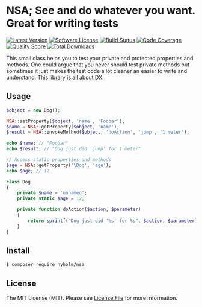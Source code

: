 # NSA; See and do whatever you want. Great for writing tests

[![Latest Version](https://img.shields.io/github/release/Nyholm/NSA.svg?style=flat-square)](https://github.com/Nyholm/NSA/releases)
[![Software License](https://img.shields.io/badge/license-MIT-brightgreen.svg?style=flat-square)](LICENSE)
[![Build Status](https://img.shields.io/travis/Nyholm/NSA.svg?style=flat-square)](https://travis-ci.org/Nyholm/NSA)
[![Code Coverage](https://img.shields.io/scrutinizer/coverage/g/Nyholm/NSA.svg?style=flat-square)](https://scrutinizer-ci.com/g/Nyholm/NSA)
[![Quality Score](https://img.shields.io/scrutinizer/g/Nyholm/NSA.svg?style=flat-square)](https://scrutinizer-ci.com/g/Nyholm/NSA)
[![Total Downloads](https://img.shields.io/packagist/dt/nyholm/nsa.svg?style=flat-square)](https://packagist.org/packages/nyholm/nsa)

This small class helps you to test your private and protected properties and methods. One could argue that you never 
should test private methods but sometimes it just makes the test code a lot cleaner an easier to write
and understand. This library is all about DX. 


## Usage

```php
$object = new Dog();

NSA::setProperty($object, 'name', 'Foobar');
$name = NSA::getProperty($object, 'name');
$result = NSA::invokeMethod($object, 'doAction', 'jump', '1 meter');

echo $name; // "Foobar"
echo $result; // "Dog just did 'jump' for 1 meter"

// Access static properties and methods
$age = NSA::getProperty('\Dog', 'age');
echo $age; // 12
```

```php
class Dog
{
    private $name = 'unnamed';
    private static $age = 12;

    private function doAction($action, $parameter)
    {
        return sprintf("Dog just did '%s' for %s", $action, $parameter);
    }
}
```

## Install

``` bash
$ composer require nyholm/nsa
```

## License

The MIT License (MIT). Please see [License File](LICENSE) for more information.
